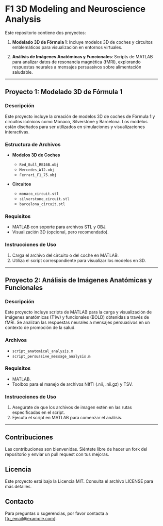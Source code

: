 # F1 3D Modeling and Neuroscience Analysis

Este repositorio contiene dos proyectos:

1. **Modelado 3D de Fórmula 1**: Incluye modelos 3D de coches y circuitos emblemáticos para visualización en entornos virtuales.

2. **Análisis de Imágenes Anatómicas y Funcionales**: Scripts de MATLAB para analizar datos de resonancia magnética (fMRI), explorando respuestas neurales a mensajes persuasivos sobre alimentación saludable.

---

## Proyecto 1: Modelado 3D de Fórmula 1

### Descripción

Este proyecto incluye la creación de modelos 3D de coches de Fórmula 1 y circuitos icónicos como Mónaco, Silverstone y Barcelona. Los modelos están diseñados para ser utilizados en simulaciones y visualizaciones interactivas.

### Estructura de Archivos

- **Modelos 3D de Coches**
  - `Red_Bull_RB16B.obj`
  - `Mercedes_W12.obj`
  - `Ferrari_F1_75.obj`

- **Circuitos**
  - `monaco_circuit.stl`
  - `silverstone_circuit.stl`
  - `barcelona_circuit.stl`

### Requisitos

- MATLAB con soporte para archivos STL y OBJ.
- Visualización 3D (opcional, pero recomendado).

### Instrucciones de Uso

1. Carga el archivo del circuito o del coche en MATLAB.
2. Utiliza el script correspondiente para visualizar los modelos en 3D.

---

## Proyecto 2: Análisis de Imágenes Anatómicas y Funcionales

### Descripción

Este proyecto incluye scripts de MATLAB para la carga y visualización de imágenes anatómicas (T1w) y funcionales (BOLD) obtenidas a través de fMRI. Se analizan las respuestas neurales a mensajes persuasivos en un contexto de promoción de la salud.

### Archivos

- `script_anatomical_analysis.m`
- `script_persuasive_message_analysis.m`

### Requisitos

- MATLAB.
- Toolbox para el manejo de archivos NIfTI (.nii, .nii.gz) y TSV.

### Instrucciones de Uso

1. Asegúrate de que los archivos de imagen estén en las rutas especificadas en el script.
2. Ejecuta el script en MATLAB para comenzar el análisis.

---

## Contribuciones

Las contribuciones son bienvenidas. Siéntete libre de hacer un fork del repositorio y enviar un pull request con tus mejoras.

## Licencia

Este proyecto está bajo la Licencia MIT. Consulta el archivo LICENSE para más detalles.

## Contacto

Para preguntas o sugerencias, por favor contacta a [tu_email@example.com].
